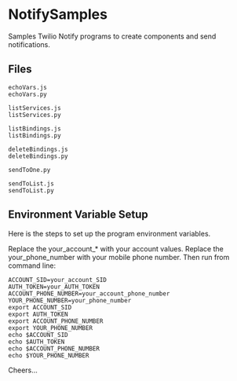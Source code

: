 # NotifySamples

Samples Twilio Notify programs to create components and send notifications. 

## Files

    echoVars.js
    echoVars.py

    listServices.js
    listServices.py

    listBindings.js
    listBindings.py

    deleteBindings.js
    deleteBindings.py

    sendToOne.py

    sendToList.js
    sendToList.py

## Environment Variable Setup

Here is the steps to set up the program environment variables.

Replace the your_account_* with your account values.
Replace the your_phone_number with your mobile phone number.
Then run from command line:

    ACCOUNT_SID=your_account_SID
    AUTH_TOKEN=your_AUTH_TOKEN
    ACCOUNT_PHONE_NUMBER=your_account_phone_number
    YOUR_PHONE_NUMBER=your_phone_number
    export ACCOUNT_SID
    export AUTH_TOKEN
    export ACCOUNT_PHONE_NUMBER
    export YOUR_PHONE_NUMBER
    echo $ACCOUNT_SID
    echo $AUTH_TOKEN
    echo $ACCOUNT_PHONE_NUMBER
    echo $YOUR_PHONE_NUMBER

Cheers...
